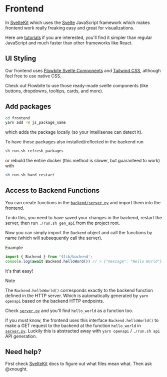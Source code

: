 # Frontend

In [SvelteKit](https://kit.svelte.dev/) which uses the [Svelte](https://svelte.dev/) JavaScript framework which makes frontend work really freaking easy and great for visualizations.

Here are [tutorials](https://learn.svelte.dev/tutorial/welcome-to-svelte) if you are interested, you'll find it simpler than regular JavaScript and much faster than other frameworks like React.

## UI Styling

Our frontend uses [Flowbite Svelte Components](https://flowbite-svelte.com/) and [Tailwind CSS](https://tailwindcss.com/), although feel free to use native CSS.

Check out Flowbite to use those ready-made svelte components (like buttons, dropdowns, tooltips, cards, and more).

## Add packages

```bash
cd frontend
yarn add -W js_package_name
```

which adds the package locally (so your intellisense can detect it).

To have those packages also installed/reflected in the backend run

```bash
sh run.sh refresh_packages
```

or rebuild the entire docker (this method is slower, but guaranteed to work) with 

```bash
sh run.sh hard_restart
```

## Access to Backend Functions

You can create functions in the [`backend/server.py`](../backend/src/server.py) and import them into the frontend.

To do this, you need to have saved your changes in the backend, restart the server, then run `./run.sh gen_api` from the project root.

Now you can simply import the `Backend` object and call the functions by name (which will subsequently call the server).

Example

```ts
import { Backend } from '$lib/backend';
console.log(await Backend.helloWord()) // > {"message": "Hello World"}
```

It's that easy!

> [!NOTE]
> The `Backend.helloWorld()` corresponds exactly to the backend function defined in the HTTP server. Which is automatically generated by `yarn openapi` based on the backend HTTP endpoints.
> 
> Check [`server.py`](../backend/src/server.py) and you'll find `hello_world` as a function too.
>
> If you must know, the frontend uses this interface `Backend.helloWorld()` to make a GET request to the backend at the function `hello_world` in [`server.py`](../backend/src/server.py). Luckily this is abstracted away with `yarn openapi` / `./run.sh api` API generation.


## Need help?

First check [SvelteKit](https://kit.svelte.dev/) docs to figure out what files mean what. Then ask @xnought.
